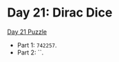 # Day 21: Dirac Dice

[Day 21 Puzzle](https://adventofcode.com/2021/day/21)

+ Part 1: `742257`.
+ Part 2: ``.
